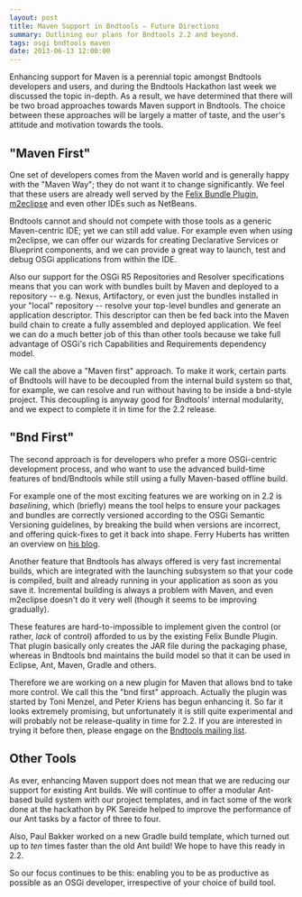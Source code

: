 ```yaml
---
layout: post
title: Maven Support in Bndtools — Future Directions
summary: Outlining our plans for Bndtools 2.2 and beyond.
tags: osgi bndtools maven
date: 2013-06-13 12:00:00
---
```


Enhancing support for Maven is a perennial topic amongst Bndtools developers and users, and during the Bndtools Hackathon last week we discussed the topic in-depth.
As a result, we have determined that there will be two broad approaches towards Maven support in Bndtools. The choice between these approaches will be largely a matter of taste, and the user's attitude and motivation towards the tools.

"Maven First"
-------------

One set of developers comes from the Maven world and is generally happy with the "Maven Way"; they do not want it to change significantly. We feel that these users are already well served by the [Felix Bundle Plugin](https://felix.apache.org/site/apache-felix-maven-bundle-plugin-bnd.html), [m2eclipse](http://eclipse.org/m2e/) and even other IDEs such as NetBeans.

Bndtools cannot and should not compete with those tools as a generic Maven-centric IDE; yet we can still add value. For example even when using m2eclipse, we can offer our wizards for creating Declarative Services or Blueprint components, and we can provide a great way to launch, test and debug OSGi applications from within the IDE.

Also our support for the OSGi R5 Repositories and Resolver specifications means that you can work with bundles built by Maven and deployed to a repository -- e.g. Nexus, Artifactory, or even just the bundles installed in your "local" repository -- resolve your top-level bundles and generate an application descriptor. This descriptor can then be fed back into the Maven build chain to create a fully assembled and deployed application. We feel we can do a much better job of this than other tools because we take full advantage of OSGi's rich Capabilities and Requirements dependency model.

We call the above a "Maven first" approach. To make it work, certain parts of Bndtools will have to be decoupled from the internal build system so that, for example, we can resolve and run without having to be inside a bnd-style project. This decoupling is anyway good for Bndtools' internal modularity, and we expect to complete it in time for the 2.2 release.

"Bnd First"
-----------

The second approach is for developers who prefer a more OSGi-centric development process, and who want to use the advanced build-time features of bnd/Bndtools while still using a fully Maven-based offline build.

For example one of the most exciting features we are working on in 2.2 is *baselining*, which (briefly) means the tool helps to ensure your packages and bundles are correctly versioned according to the OSGi Semantic Versioning guidelines, by breaking the build when versions are incorrect, and offering quick-fixes to get it back into shape. Ferry Huberts has written an overview on [his blog](https://plus.google.com/u/0/115799306929323170405/posts/fQ6mcdz1DeU).

Another feature that Bndtools has always offered is very fast incremental builds, which are integrated with the launching subsystem so that your code is compiled, built and already running in your application as soon as you save it. Incremental building is always a problem with Maven, and even m2eclipse doesn't do it very well (though it seems to be improving gradually).

These features are hard-to-impossible to implement given the control (or rather, *lack* of control) afforded to us by the existing Felix Bundle Plugin. That plugin basically only creates the JAR file during the packaging phase, whereas in Bndtools bnd maintains the build model so that it can be used in Eclipse, Ant, Maven, Gradle and others.

Therefore we are working on a new plugin for Maven that allows bnd to take more control. We call this the "bnd first" approach. Actually the plugin was started by Toni Menzel, and Peter Kriens has begun enhancing it. So far it looks extremely promising, but unfortunately it is still quite experimental and will probably not be release-quality in time for 2.2. If you are interested in trying it before then, please engage on the [Bndtools mailing list](https://groups.google.com/forum/?fromgroups#!forum/bndtools-users).

Other Tools
-----------

As ever, enhancing Maven support does not mean that we are reducing our support for existing Ant builds. We will continue to offer a modular Ant-based build system with our project templates, and in fact some of the work done at the hackathon by PK Søreide helped to improve the performance of our Ant tasks by a factor of three to four.

Also, Paul Bakker worked on a new Gradle build template, which turned out up to *ten* times faster than the old Ant build! We hope to have this ready in 2.2.

So our focus continues to be this: enabling you to be as productive as possible as an OSGi developer, irrespective of your choice of build tool.